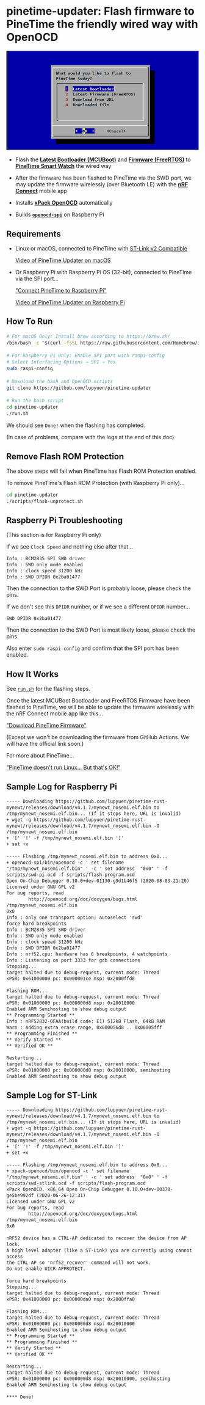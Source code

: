 # pinetime-updater: Flash firmware to PineTime the friendly wired way with OpenOCD

![](pinetime-updater.png)

-   Flash the [__Latest Bootloader (MCUBoot)__](https://lupyuen.github.io/pinetime-rust-mynewt/articles/mcuboot) and [__Firmware (FreeRTOS)__](https://github.com/JF002/Pinetime) to [__PineTime Smart Watch__](https://lupyuen.github.io/pinetime-rust-mynewt/articles/pinetime) the wired way

-   After the firmware has been flashed to PineTime via the SWD port, we may update the firmware wirelessly (over Bluetooth LE) with the [__nRF Connect__](https://www.nordicsemi.com/Software-and-tools/Development-Tools/nRF-Connect-for-mobile) mobile app

-   Installs [__xPack OpenOCD__](https://xpack.github.io/openocd/install/) automatically

-   Builds [__`openocd-spi`__](https://github.com/lupyuen/openocd-spi) on Raspberry Pi

## Requirements

-   Linux or macOS, connected to PineTime with [ST-Link v2 Compatible](https://www.aliexpress.com/wholesale?catId=0&initiative_id=SB_20180924134644&SearchText=st-link+v2&switch_new_app=y)

    [Video of PineTime Updater on macOS](https://youtu.be/2p4EZqevVJQ)

-   Or Raspberry Pi with Raspberry Pi OS (32-bit), connected to PineTime via the SPI port...

    ["Connect PineTime to Raspberry Pi"](https://github.com/lupyuen/visual-embedded-rust/blob/master/README.md#connect-pinetime-to-raspberry-pi)

    [Video of PineTime Updater on Raspberry Pi](https://youtu.be/PZ5NW8q8Zok)

## How To Run

```bash
# For macOS Only: Install brew according to https://brew.sh/
/bin/bash -c "$(curl -fsSL https://raw.githubusercontent.com/Homebrew/install/master/install.sh)"

# For Raspberry Pi Only: Enable SPI port with raspi-config
# Select Interfacing Options → SPI → Yes
sudo raspi-config

# Download the bash and OpenOCD scripts
git clone https://github.com/lupyuen/pinetime-updater

# Run the bash script
cd pinetime-updater
./run.sh

```

We should see `Done!` when the flashing has completed.

(In case of problems, compare with the logs at the end of this doc)

## Remove Flash ROM Protection

The above steps will fail when PineTime has Flash ROM Protection enabled.

To remove PineTime's Flash ROM Protection (with Raspberry Pi only)...

```bash
cd pinetime-updater
./scripts/flash-unprotect.sh
```

## Raspberry Pi Troubleshooting

(This section is for Raspberry Pi only)

If we see `Clock Speed` and nothing else after that…

```
Info : BCM2835 SPI SWD driver
Info : SWD only mode enabled
Info : clock speed 31200 kHz
Info : SWD DPIDR 0x2ba01477
```

Then the connection to the SWD Port is probably loose, please check the pins.

If we don't see this `DPIDR` number, or if we see a different `DPIDR` number...

```
SWD DPIDR 0x2ba01477
```

Then the connection to the SWD Port is most likely loose, please check the pins.

Also enter `sudo raspi-config` and confirm that the SPI port has been enabled.

## How It Works

See [`run.sh`](run.sh) for the flashing steps.

Once the latest MCUBoot Bootloader and FreeRTOS Firmware have been flashed to PineTime, we will be able to update the firmware wirelessly with the nRF Connect mobile app like this...

["Download PineTime Firmware"](https://lupyuen.github.io/pinetime-rust-mynewt/articles/cloud#download-and-test-our-pinetime-firmware)

(Except we won't be downloading the firmware from GitHub Actions. We will have the official link soon.)

For more about PineTime...

["PineTime doesn't run Linux... But that's OK!"](https://lupyuen.github.io/pinetime-rust-mynewt/articles/pinetime)

## Sample Log for Raspberry Pi

```
----- Downloading https://github.com/lupyuen/pinetime-rust-mynewt/releases/download/v4.1.7/mynewt_nosemi.elf.bin to /tmp/mynewt_nosemi.elf.bin... (If it stops here, URL is invalid)
+ wget -q https://github.com/lupyuen/pinetime-rust-mynewt/releases/download/v4.1.7/mynewt_nosemi.elf.bin -O /tmp/mynewt_nosemi.elf.bin
+ '[' '!' -f /tmp/mynewt_nosemi.elf.bin ']'
+ set +x

----- Flashing /tmp/mynewt_nosemi.elf.bin to address 0x0...
+ openocd-spi/bin/openocd -c ' set filename "/tmp/mynewt_nosemi.elf.bin" ' -c ' set address  "0x0" ' -f scripts/swd-pi.ocd -f scripts/flash-program.ocd
Open On-Chip Debugger 0.10.0+dev-01130-g9d1b46f5 (2020-08-03-21:20)
Licensed under GNU GPL v2
For bug reports, read
        http://openocd.org/doc/doxygen/bugs.html
/tmp/mynewt_nosemi.elf.bin
0x0
Info : only one transport option; autoselect 'swd'
force hard breakpoints
Info : BCM2835 SPI SWD driver
Info : SWD only mode enabled
Info : clock speed 31200 kHz
Info : SWD DPIDR 0x2ba01477
Info : nrf52.cpu: hardware has 6 breakpoints, 4 watchpoints
Info : Listening on port 3333 for gdb connections
Stopping...
target halted due to debug-request, current mode: Thread 
xPSR: 0x61000000 pc: 0x000001ce msp: 0x2000ffd8

Flashing ROM...
target halted due to debug-request, current mode: Thread 
xPSR: 0x01000000 pc: 0x000000d8 msp: 0x20010000
Enabled ARM Semihosting to show debug output
** Programming Started **
Info : nRF52832-QFAA(build code: E1) 512kB Flash, 64kB RAM
Warn : Adding extra erase range, 0x000056d8 .. 0x00005fff
** Programming Finished **
** Verify Started **
** Verified OK **

Restarting...
target halted due to debug-request, current mode: Thread 
xPSR: 0x01000000 pc: 0x000000d8 msp: 0x20010000, semihosting
Enabled ARM Semihosting to show debug output
```

## Sample Log for ST-Link

```
----- Downloading https://github.com/lupyuen/pinetime-rust-mynewt/releases/download/v4.1.7/mynewt_nosemi.elf.bin to /tmp/mynewt_nosemi.elf.bin... (If it stops here, URL is invalid)
+ wget -q https://github.com/lupyuen/pinetime-rust-mynewt/releases/download/v4.1.7/mynewt_nosemi.elf.bin -O /tmp/mynewt_nosemi.elf.bin
+ '[' '!' -f /tmp/mynewt_nosemi.elf.bin ']'
+ set +x

----- Flashing /tmp/mynewt_nosemi.elf.bin to address 0x0...
+ xpack-openocd/bin/openocd -c ' set filename "/tmp/mynewt_nosemi.elf.bin" ' -c ' set address  "0x0" ' -f scripts/swd-stlink.ocd -f scripts/flash-program.ocd
xPack OpenOCD, x86_64 Open On-Chip Debugger 0.10.0+dev-00378-ge5be992df (2020-06-26-12:31)
Licensed under GNU GPL v2
For bug reports, read
        http://openocd.org/doc/doxygen/bugs.html
/tmp/mynewt_nosemi.elf.bin
0x0

nRF52 device has a CTRL-AP dedicated to recover the device from AP lock.
A high level adapter (like a ST-Link) you are currently using cannot access
the CTRL-AP so 'nrf52_recover' command will not work.
Do not enable UICR APPROTECT.

force hard breakpoints
Stopping...
target halted due to debug-request, current mode: Thread 
xPSR: 0x41000000 pc: 0x00000da0 msp: 0x2000ffa0

Flashing ROM...
target halted due to debug-request, current mode: Thread 
xPSR: 0x01000000 pc: 0x000000d8 msp: 0x20010000
Enabled ARM Semihosting to show debug output
** Programming Started **
** Programming Finished **
** Verify Started **
** Verified OK **

Restarting...
target halted due to debug-request, current mode: Thread 
xPSR: 0x01000000 pc: 0x000000d8 msp: 0x20010000, semihosting
Enabled ARM Semihosting to show debug output

**** Done!
```
